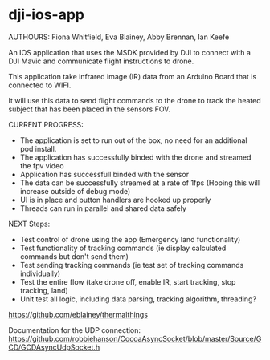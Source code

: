 # dji-ios-app
AUTHOURS: Fiona Whitfield, Eva Blainey, Abby Brennan, Ian Keefe

An IOS application that uses the MSDK provided by DJI to connect with a DJI Mavic and communicate flight instructions to drone.

This application take infrared image (IR) data from an Arduino Board that is connected to WIFI.

It will use this data to send flight commands to the drone to track the heated subject that has been placed in the sensors FOV.

CURRENT PROGRESS:
- The application is set to run out of the box, no need for an additional pod install.
- The application has successfully binded with the drone and streamed the fpv video
- Application has successfull binded with the sensor
- The data can be successfully streamed at a rate of 1fps (Hoping this will increase outside of debug mode)
- UI is in place and button handlers are hooked up properly
- Threads can run in parallel and shared data safely

NEXT Steps:
- Test control of drone using the app (Emergency land functionality)
- Test functionality of tracking commands (ie display calculated commands but don't send them)
- Test sending tracking commands (ie test set of tracking commands individually)
- Test the entire flow (take drone off, enable IR, start tracking, stop tracking, land)
- Unit test all logic, including data parsing, tracking algorithm, threading?

https://github.com/eblainey/thermalthings

Documentation for the UDP connection: https://github.com/robbiehanson/CocoaAsyncSocket/blob/master/Source/GCD/GCDAsyncUdpSocket.h

